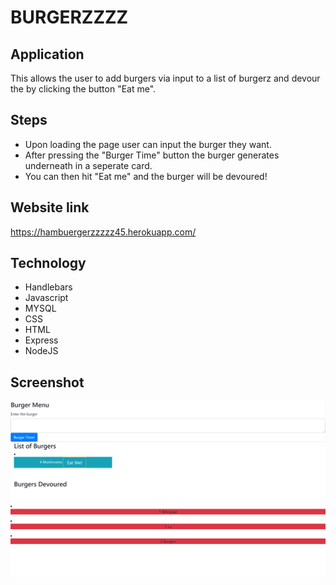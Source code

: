 # BURGERZZZZ

## Application
This allows the user to add burgers via input to a list of burgerz and devour the by clicking the button "Eat me".

## Steps
* Upon loading the page user can input the burger they want.
* After pressing the "Burger Time" button the burger generates underneath in a seperate card. 
* You can then hit "Eat me" and the burger will be devoured! 



## Website link
https://hambuergerzzzzz45.herokuapp.com/

## Technology
* Handlebars
* Javascript
* MYSQL
* CSS
* HTML
* Express
* NodeJS 

## Screenshot
![screenshot](burgshot.png)
